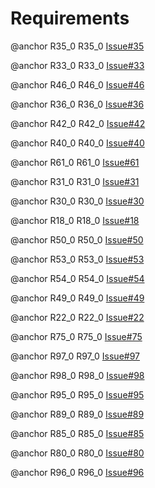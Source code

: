 

# Requirements
<div>

@anchor R35_0 R35_0 [Issue#35](https://github.com/WSUCEG-7140/Team-Rainbow--Quiz-Game-App/pull/35)

@anchor R33_0 R33_0 [Issue#33](https://github.com/WSUCEG-7140/Team-Rainbow--Quiz-Game-App/pull/33)

@anchor R46_0 R46_0 [Issue#46](https://github.com/WSUCEG-7140/Team-Rainbow--Quiz-Game-App/issues/46)

@anchor R36_0 R36_0 [Issue#36](https://github.com/WSUCEG-7140/Team-Rainbow--Quiz-Game-App/issues/36)

@anchor R42_0 R42_0 [Issue#42](https://github.com/WSUCEG-7140/Team-Rainbow--Quiz-Game-App/issues/42)

@anchor R40_0 R40_0 [Issue#40](https://github.com/WSUCEG-7140/Team-Rainbow--Quiz-Game-App/issues/40)

@anchor R61_0 R61_0 [Issue#61](https://github.com/WSUCEG-7140/Team-Rainbow--Quiz-Game-App/issues/61)

@anchor R31_0 R31_0 [Issue#31](https://github.com/WSUCEG-7140/Team-Rainbow--Quiz-Game-App/issues/31)

@anchor R30_0 R30_0 [Issue#30](https://github.com/WSUCEG-7140/Team-Rainbow--Quiz-Game-App/issues/30)

@anchor R18_0 R18_0 [Issue#18](https://github.com/WSUCEG-7140/Team-Rainbow--Quiz-Game-App/issues/18)

@anchor R50_0 R50_0 [Issue#50](hhttps://github.com/WSUCEG-7140/Team-Rainbow--Quiz-Game-App/issues/50)

@anchor R53_0 R53_0 [Issue#53](https://github.com/WSUCEG-7140/Team-Rainbow--Quiz-Game-App/issues/53)

@anchor R54_0 R54_0 [Issue#54](https://github.com/WSUCEG-7140/Team-Rainbow--Quiz-Game-App/issues/54)

@anchor R49_0 R49_0 [Issue#49](https://github.com/WSUCEG-7140/Team-Rainbow--Quiz-Game-App/issues/49)

@anchor R22_0 R22_0 [Issue#22](https://github.com/WSUCEG-7140/Team-Rainbow--Quiz-Game-App/issues/22)

@anchor R75_0 R75_0 [Issue#75](https://github.com/WSUCEG-7140/Team-Rainbow--Quiz-Game-App/pull/75)

@anchor R97_0 R97_0 [Issue#97](https://github.com/WSUCEG-7140/Team-Rainbow--Quiz-Game-App/pull/97)

@anchor R98_0 R98_0 [Issue#98](https://github.com/WSUCEG-7140/Team-Rainbow--Quiz-Game-App/pull/98)

@anchor R95_0 R95_0 [Issue#95](https://github.com/WSUCEG-7140/Team-Rainbow--Quiz-Game-App/pull/95)

@anchor R89_0 R89_0 [Issue#89](https://github.com/WSUCEG-7140/Team-Rainbow--Quiz-Game-App/issues/89)

@anchor R85_0 R85_0 [Issue#85](https://github.com/WSUCEG-7140/Team-Rainbow--Quiz-Game-App/issues/85)

@anchor R80_0 R80_0 [Issue#80](https://github.com/WSUCEG-7140/Team-Rainbow--Quiz-Game-App/issues/80)

@anchor R96_0 R96_0 [Issue#96](https://github.com/WSUCEG-7140/Team-Rainbow--Quiz-Game-App/pull/96)

</div>